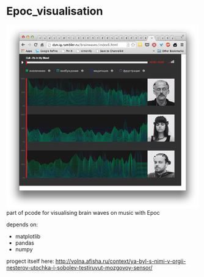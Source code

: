 Epoc_visualisation
==================

![screemshot ](/img/Screenshot.png)
part of pcode for visualising brain waves on music with Epoc

depends on:
* matplotlib
* pandas
* numpy

progect itself here:
http://volna.afisha.ru/context/ya-byl-s-nimi-v-orgii-nesterov-utochka-i-sobolev-testiruyut-mozgovoy-sensor/
